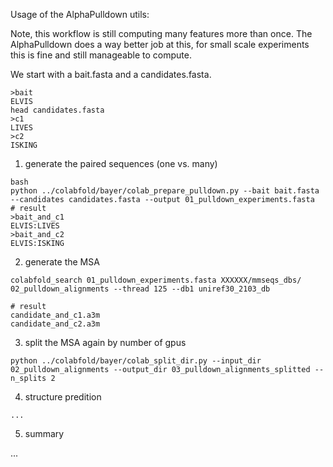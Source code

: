 Usage of the AlphaPulldown utils:

Note, this workflow is still computing many features more than once. The AlphaPulldown does a way better job at this,
for small scale experiments this is fine and still manageable to compute.

We start with a bait.fasta and a candidates.fasta.

```
>bait
ELVIS
head candidates.fasta
>c1
LIVES
>c2
ISKING
```


1) generate the paired sequences (one vs. many)

```
bash
python ../colabfold/bayer/colab_prepare_pulldown.py --bait bait.fasta --candidates candidates.fasta --output 01_pulldown_experiments.fasta
# result
>bait_and_c1
ELVIS:LIVES
>bait_and_c2
ELVIS:ISKING
```

2) generate the MSA
```
colabfold_search 01_pulldown_experiments.fasta XXXXXX/mmseqs_dbs/ 02_pulldown_alignments --thread 125 --db1 uniref30_2103_db

# result
candidate_and_c1.a3m
candidate_and_c2.a3m
```

3) split the MSA again by number of gpus

```
python ../colabfold/bayer/colab_split_dir.py --input_dir 02_pulldown_alignments --output_dir 03_pulldown_alignments_splitted --n_splits 2
```

4) structure predition

```
...
```

5) summary

...
